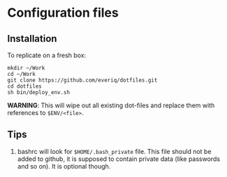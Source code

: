 Configuration files
===================

Installation
------------

To replicate on a fresh box:

    mkdir ~/Work
    cd ~/Work
    git clone https://github.com/everiq/dotfiles.git
    cd dotfiles
    sh bin/deploy_env.sh

**WARNING**: This will wipe out all existing dot-files and replace them with references to `$ENV/<file>`.

Tips
----

1. bashrc will look for `$HOME/.bash_private` file.
   This file should not be added to github, it is supposed to contain private data (like passwords and so on).
   It is optional though.

